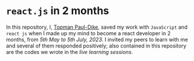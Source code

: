 # `react.js` in 2 months
In this repository, I, [Topman Paul-Dike](https://github.com/tpauldike), saved my work with `JavaScript` and `react js` when I made up my mind to become a react developer in 2 months, from *5th May to 5th July, 2023*. I invited my peers to learn with me and several of them responded positively; also contained in this repository are the codes we wrote in the *live learning sessions*.

